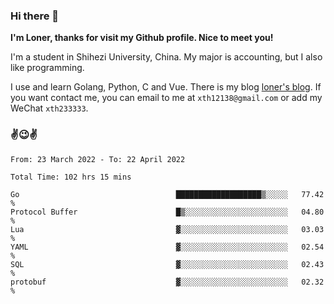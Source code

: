 ### Hi there 👋️

**I'm Loner, thanks for visit my Github profile. Nice to meet you!**

I'm a student in Shihezi University, China. My major is accounting, but I also like programming.

I use and learn Golang, Python, C and Vue. There is my blog [loner's blog](https://www.loner1024.top).  If you want contact me, you can email to me at `xth12138@gmail.com` or add my WeChat `xth233333`.

### ✌️😉✌️

<!--START_SECTION:waka-->

```text
From: 23 March 2022 - To: 22 April 2022

Total Time: 102 hrs 15 mins

Go                                   ███████████████████▒░░░░░   77.42 %
Protocol Buffer                      █▒░░░░░░░░░░░░░░░░░░░░░░░   04.80 %
Lua                                  ▓░░░░░░░░░░░░░░░░░░░░░░░░   03.03 %
YAML                                 ▓░░░░░░░░░░░░░░░░░░░░░░░░   02.54 %
SQL                                  ▓░░░░░░░░░░░░░░░░░░░░░░░░   02.43 %
protobuf                             ▓░░░░░░░░░░░░░░░░░░░░░░░░   02.32 %
```

<!--END_SECTION:waka-->



